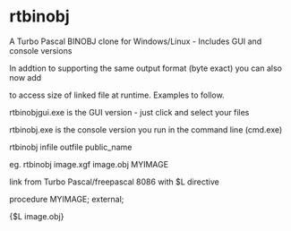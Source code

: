 # rtbinobj
A Turbo Pascal BINOBJ clone for Windows/Linux - Includes GUI and console versions

In addtion to supporting the same output format (byte exact) you can also now add 

<public size name> to access size of linked file at runtime. Examples to follow.


rtbinobjgui.exe is the GUI version - just click and select your files

rtbinobj.exe is the console version you run in the command line (cmd.exe)

rtbinobj infile outfile public_name

eg. rtbinobj image.xgf image.obj MYIMAGE

link from Turbo Pascal/freepascal 8086 with $L directive

procedure MYIMAGE; external;

{$L image.obj}
